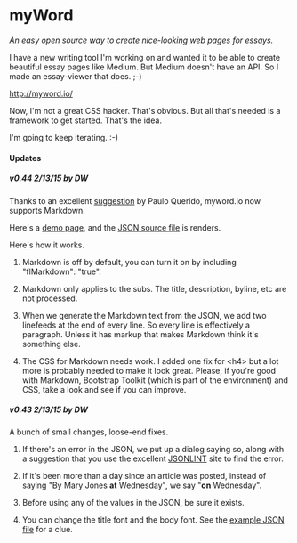 # myWord

<i>An easy open source way to create nice-looking web pages for essays.</i>



I have a new writing tool I'm working on and wanted it to be able to create beautiful essay pages like Medium. But Medium doesn't have an API. So I made an essay-viewer that does. ;-)

<a href="http://myword.io/">http://myword.io/</a>

Now, I'm not a great CSS hacker. That's obvious. But all that's needed is a framework to get started. That's the idea.

I'm going to keep iterating. :-)

#### Updates

##### v0.44 2/13/15 by DW

Thanks to an excellent <a href="http://scripting.com/2015/02/12/somethingFunIWhippedUp.html#comment-1851937171">suggestion</a> by Paulo Querido, myword.io now supports Markdown. 

Here's a <a href="http://myword.io/?url=http://myword.io/examples/markdown.json">demo page</a>, and the <a href="http://myword.io/examples/markdown.json">JSON source file</a> is renders.

Here's how it works. 

1. Markdown is off by default, you can turn it on by including "flMarkdown": "true". 

2. Markdown only applies to the subs. The title, description, byline, etc are not processed.

3. When we generate the Markdown text from the JSON, we add two linefeeds at the end of every line. So every line is effectively a paragraph. Unless it has markup that makes Markdown think it's something else.

4. The CSS for Markdown needs work. I added one fix for &lt;h4> but a lot more is probably needed to make it look great. Please, if you're good with Markdown, Bootstrap Toolkit (which is part of the environment) and CSS, take a look and see if you can improve. 

##### v0.43 2/13/15 by DW

A bunch of small changes, loose-end fixes.

1. If there's an error in the JSON, we put up a dialog saying so, along with a suggestion that you use the excellent <a href="http://jsonlint.com/">JSONLINT</a> site to find the error.

2. If it's been more than a day since an article was posted, instead of saying "By Mary Jones <b>at</b> Wednesday", we say "<b>on</b> Wednesday".

3. Before using any of the values in the JSON, be sure it exists. 

4. You can change the title font and the body font. See the <a href="http://myword.io/essay.json">example JSON file</a> for a clue.

